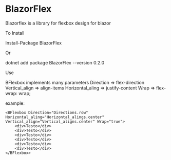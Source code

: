 # BlazorFlex
 Blazorflex is a library for flexbox design for blazor

To Install

 Install-Package BlazorFlex
 
Or

 dotnet add package BlazorFlex --version 0.2.0

Use

BFlexbox implements many parameters
Direction => flex-direction
Vertical_align => align-items
Horizontal_aling => justify-content
Wrap => flex-wrap: wrap;

example:
```
<BFlexbox Direction="Directions.row" Horizontal_aling="Horizontal_alings.center" Vertical_align="Vertical_aligns.center" Wrap="true">
    <div>Testo</div>
    <div>Testo</div>
    <div>Testo</div>
    <div>Testo</div>
    <div>Testo</div>
    <div>Testo</div>
</BFlexbox>
```

